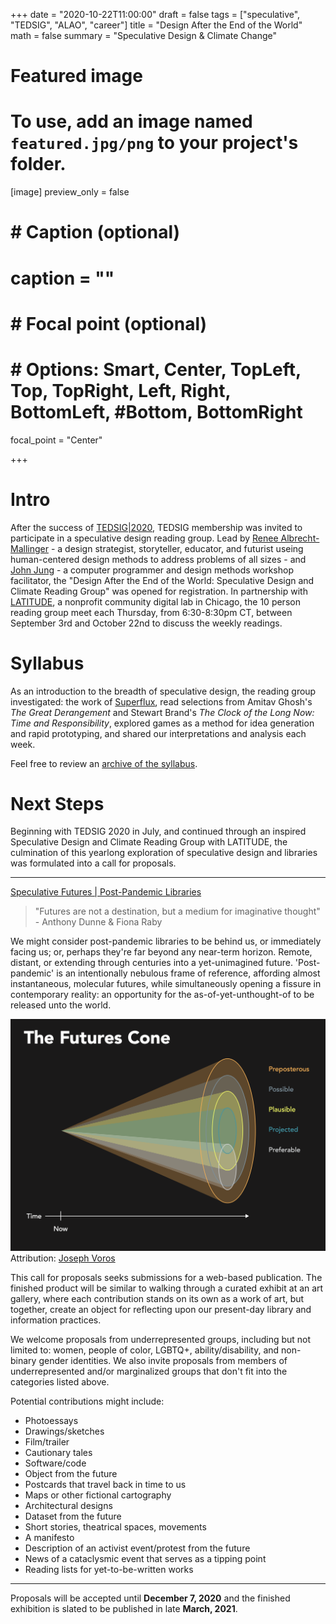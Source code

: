 +++
date = "2020-10-22T11:00:00"
draft = false
tags = ["speculative", "TEDSIG", "ALAO", "career"]
title = "Design After the End of the World"
math = false
summary = "Speculative Design & Climate Change"

# Featured image
# To use, add an image named `featured.jpg/png` to your project's folder.
[image]
   preview_only = false
#  # Caption (optional)
#  caption = ""
#
#  # Focal point (optional)
#  # Options: Smart, Center, TopLeft, Top, TopRight, Left, Right, BottomLeft, #Bottom, BottomRight
   focal_point = "Center"

+++


# Intro

After the success of [TEDSIG|2020](https://tedsig.alaoweb.org/), TEDSIG membership was invited to participate in a speculative design reading group. Lead by [Renee Albrecht-Mallinger](https://www.reneelynn.com/) - a design strategist, storyteller, educator, and futurist useing human-centered design methods to address problems of all sizes - and [John Jung](https://johnjung.us/) - a computer programmer and design methods workshop facilitator, the "Design After the End of the World: Speculative Design and Climate Reading Group" was opened for registration. In partnership with [LATITUDE](https://www.latitudechicago.org/), a nonprofit community digital lab in Chicago, the 10 person reading group meet each Thursday, from 6:30-8:30pm CT, between September 3rd and October 22nd to discuss the weekly readings.

# Syllabus

As an introduction to the breadth of speculative design, the reading group investigated: the work of [Superflux](https://superflux.in/), read selections from Amitav Ghosh's *The Great Derangement* and Stewart Brand's *The Clock of the Long Now: Time and Responsibility​*, explored games as a method for idea generation and rapid prototyping, and shared our interpretations and analysis each week.

Feel free to review an [archive of the syllabus](https://dzoladz.github.io/2020-reading-group/).

# Next Steps

Beginning with TEDSIG 2020 in July, and continued through an inspired Speculative Design and Climate Reading Group with LATITUDE, the culmination of this yearlong exploration of speculative design and libraries was formulated into a call for proposals.

<hr/>

[Speculative Futures | Post-Pandemic Libraries](https://futures.alaoweb.org/)

> "Futures are not a destination, but a medium for imaginative thought" - Anthony Dunne & Fiona Raby

We might consider post-pandemic libraries to be behind us, or immediately facing us; or, perhaps they're far beyond any near-term horizon. Remote, distant, or extending through centuries into a yet-unimagined future. 'Post-pandemic' is an intentionally nebulous frame of reference, affording almost instantaneous, molecular futures, while simultaneously opening a fissure in contemporary reality: an opportunity for the as-of-yet-unthought-of to be released unto the world.

![](https://github.com/dzoladz/tedsig-futures/blob/master/futures_cone.png?raw=true)  Attribution: [Joseph Voros](https://thevoroscope.com/2017/02/24/the-futures-cone-use-and-history/)

This call for proposals seeks submissions for a web-based publication. The finished product will be similar to walking through a curated exhibit at an art gallery, where each contribution stands on its own as a work of art, but together, create an object for reflecting upon our present-day library and information practices.

We welcome proposals from underrepresented groups, including but not limited to: women, people of color, LGBTQ+, ability/disability, and non-binary gender identities. We also invite proposals from members of underrepresented and/or marginalized groups that don't fit into the categories listed above.

Potential contributions might include:

- Photoessays
- Drawings/sketches
- Film/trailer
- Cautionary tales
- Software/code
- Object from the future
- Postcards that travel back in time to us
- Maps or other fictional cartography
- Architectural designs
- Dataset from the future
- Short stories, theatrical spaces, movements
- A manifesto
- Description of an activist event/protest from the future
- News of a cataclysmic event that serves as a tipping point
- Reading lists for yet-to-be-written works

<hr/>

Proposals will be accepted until **December 7, 2020** and the finished exhibition is slated to be published in late **March, 2021**.
